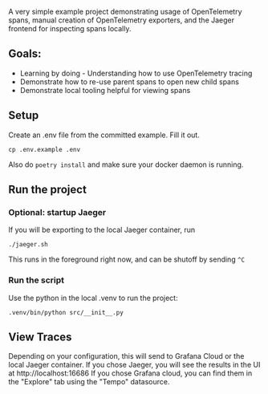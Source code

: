 A very simple example project demonstrating usage of OpenTelemetry spans, manual creation of OpenTelemetry exporters, and the Jaeger frontend for inspecting spans locally.

## Goals:

* Learning by doing - Understanding how to use OpenTelemetry tracing
* Demonstrate how to re-use parent spans to open new child spans
* Demonstrate local tooling helpful for viewing spans

## Setup

Create an .env file from the committed example. Fill it out.

```
cp .env.example .env
```

Also do `poetry install` and make sure your docker daemon is running.

## Run the project

### Optional: startup Jaeger
If you will be exporting to the local Jaeger container, run

```
./jaeger.sh
```

This runs in the foreground right now, and can be shutoff by sending `^C`

### Run the script

Use the python in the local .venv to run the project:

```
.venv/bin/python src/__init__.py
```

## View Traces

Depending on your configuration, this will send to Grafana Cloud or the local Jaeger container.
If you chose Jaeger, you will see the results in the UI at http://localhost:16686
If you chose Grafana cloud, you can find them in the "Explore" tab using the "Tempo" datasource.
